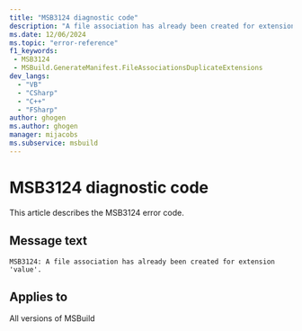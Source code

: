 ```yaml
---
title: "MSB3124 diagnostic code"
description: "A file association has already been created for extension 'value'."
ms.date: 12/06/2024
ms.topic: "error-reference"
f1_keywords:
 - MSB3124
 - MSBuild.GenerateManifest.FileAssociationsDuplicateExtensions
dev_langs:
  - "VB"
  - "CSharp"
  - "C++"
  - "FSharp"
author: ghogen
ms.author: ghogen
manager: mijacobs
ms.subservice: msbuild
---
```


# MSB3124 diagnostic code

<!-- :::ErrorDefinitionDescription::: -->
<!-- :::editable-content name="introDescription"::: -->
This article describes the MSB3124 error code.
<!-- :::editable-content-end::: -->

## Message text

`MSB3124: A file association has already been created for extension 'value'.`

<!-- :::editable-content name="postOutputDescription"::: -->
<!--
{StrBegin="MSB3124: "}
-->
<!-- :::editable-content-end::: -->
<!-- :::ErrorDefinitionDescription-end::: -->

## Applies to

All versions of MSBuild
